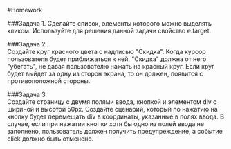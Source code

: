 #Homework 

###Задача 1. 
Сделайте список, элементы которого можно выделять кликом.
Используйте для решения данной задачи свойство e.target.

###Задача 2.  
Создайте круг красного цвета с надписью "Скидка". Когда курсор пользователя будет приближаться к ней, 
"Скидка" должна от него "убегать", не давая пользователю нажать на красный круг. 
Если круг будет выйдет за одну из сторон экрана, то он должен, появится с противоположной стороны.

###Задача 3.  
Создайте страницу с двумя полями ввода, кнопкой и элементом div с шириной и высотой 50px. 
Создайте сценарий, который по нажатию на кнопку будет перемещать div в координаты, указанные в полях ввода. 
В случае, если при нажатии кнопки хотя бы одно из полей ввода не заполнено, пользователь должен получить предупреждение, 
а событие click должно быть отменено. 

